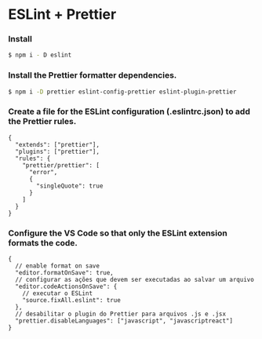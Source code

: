 # ESLint + Prettier 

### Install
```bash
$ npm i - D eslint
```
### Install the Prettier formatter dependencies.
```bash
$ npm i -D prettier eslint-config-prettier eslint-plugin-prettier
```
### Create a file for the ESLint configuration (.eslintrc.json) to add the Prettier rules.
```
{
  "extends": ["prettier"],
  "plugins": ["prettier"],
  "rules": {
    "prettier/prettier": [
      "error",
      {
        "singleQuote": true
      }
    ]
  }
}
```
### Configure the VS Code so that only the ESLint extension formats the code.
```
{
  // enable format on save
  "editor.formatOnSave": true,
  // configurar as ações que devem ser executadas ao salvar um arquivo
  "editor.codeActionsOnSave": {
    // executar o ESLint
    "source.fixAll.eslint": true
  },
  // desabilitar o plugin do Prettier para arquivos .js e .jsx
  "prettier.disableLanguages": ["javascript", "javascriptreact"]
}
```